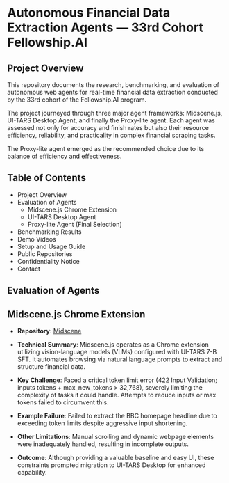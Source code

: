 # **Autonomous Financial Data Extraction Agents** — 33rd Cohort Fellowship.AI

## **Project Overview**

This repository documents the research, benchmarking, and evaluation of autonomous web agents for real-time financial data extraction conducted by the 33rd cohort of the Fellowship.AI program.

The project journeyed through three major agent frameworks: Midscene.js, UI-TARS Desktop Agent, and finally the Proxy-lite agent. Each agent was assessed not only for accuracy and finish rates but also their resource efficiency, reliability, and practicality in complex financial scraping tasks.

The Proxy-lite agent emerged as the recommended choice due to its balance of efficiency and effectiveness.

## **Table of Contents**

- Project Overview
- Evaluation of Agents
  - Midscene.js Chrome Extension
  - UI-TARS Desktop Agent
  - Proxy-lite Agent (Final Selection)
- Benchmarking Results
- Demo Videos
- Setup and Usage Guide
- Public Repositories
- Confidentiality Notice
- Contact

## **Evaluation of Agents**

## **Midscene.js Chrome Extension**

- **Repository**: [Midscene](https://github.com/web-infra-dev/midscene)

- **Technical Summary**:
    Midscene.js operates as a Chrome extension utilizing vision-language models (VLMs) configured with UI-TARS 7-B SFT. It automates browsing via natural language prompts to extract and structure financial data.

- **Key Challenge**:
    Faced a critical token limit error (422 Input Validation; inputs tokens + max_new_tokens > 32,768), severely limiting the complexity of tasks it could handle. Attempts to reduce inputs or max tokens failed to circumvent this.

- **Example Failure**:
    Failed to extract the BBC homepage headline due to exceeding token limits despite aggressive input shortening.

- **Other Limitations**:
    Manual scrolling and dynamic webpage elements were inadequately handled, resulting in incomplete outputs.

- **Outcome**:
    Although providing a valuable baseline and easy UI, these constraints prompted migration to UI-TARS Desktop for enhanced capability.
